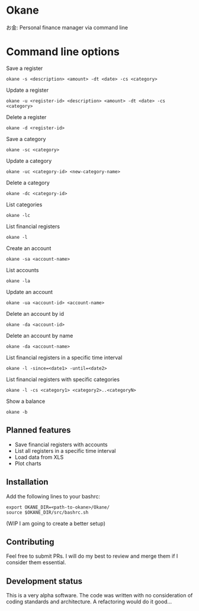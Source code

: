 # Okane
お金: Personal finance manager via command line


# Command line options

Save a register

```
okane -s <description> <amount> -dt <date> -cs <category>
```

Update a register

```
okane -u <register-id> <description> <amount> -dt <date> -cs <category>
```

Delete a register

```
okane -d <register-id>
```

Save a category
```
okane -sc <category>
```

Update a category
```
okane -uc <category-id> <new-category-name>
```

Delete a category
```
okane -dc <category-id>
```

List categories
```
okane -lc
```

List financial registers
```
okane -l
```

Create an account
```
okane -sa <account-name>
```

List accounts
```
okane -la
```

Update an account
```
okane -ua <account-id> <account-name>
```

Delete an account by id
```
okane -da <account-id>
```

Delete an account by name
```
okane -da <account-name>
```

List financial registers in a specific time interval
```
okane -l -since=<date1> -until=<date2>
```

List financial registers with specific categories
```
okane -l -cs <category1> <category2>..<categoryN>
```

Show a balance
```
okane -b
```

## Planned features
- Save financial registers with accounts
- List all registers in a specific time interval
- Load data from XLS
- Plot charts

## Installation

Add the following lines to your bashrc:
```
export OKANE_DIR=<path-to-okane>/Okane/
source $OKANE_DIR/src/bashrc.sh
```
(WIP I am going to create a better setup)

## Contributing

Feel free to submit PRs. I will do my best to review and merge them if I consider them essential.

## Development status

This is a very alpha software. The code was written with no consideration of coding standards and architecture. A refactoring would do it good...